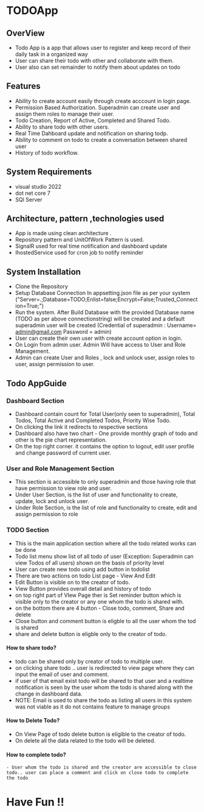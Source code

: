 # TODOApp
## OverView
- Todo App is a app that allows user to register and keep record of their daily task in a organized way
- User can share their todo with other and collaborate with them.
- User also can set remainder to notify them about updates on todo

## Features
- Ability to create account easily through create acccount in login page.
- Permission Based Authorization. Superadmin can create user and assign them roles to manage their user.
- Todo Creation, Report of Active, Completed and Shared Todo.
- Ability to share todo with other users.
- Real Time Dahboard update and notification on sharing todp.
- Ability to comment on todo to create a conversation between shared user
- History of todo workflow.

## System Requirements
- visual studio 2022
- dot net core 7
- SQl Server

## Architecture, pattern ,technologies used
- App is made using clean architecture .
- Repository pattern and UnitOfWork Pattern is used.
- SignalR used for real time notification and dashboard update
- IhostedService used for cron job to notify reminder
## System Installation
- Clone the Repository 
- Setup Database Connection In appsetting.json file as per your system ("Server=.;Database=TODO;Enlist=false;Encrypt=False;Trusted_Connection=True;")
- Run the system. After Build Database with the provided Database name (TODO as per above connectionstring) will be created and a default superadmin user will be created (Credential of superadmin :   Username= admin@gmail.com  Password = admin)
-  User can create their own user with create account option in login.
-  On Login from admin user. Admin Will have access to User and Role Management.
-  Admin can create User and Roles , lock and unlock user, assign roles to user, assign permission to user.

  ## Todo AppGuide
   ### Dashboard Section
   - Dashboard contain count for Total User(only seen to superadmin), Total Todos, Total Active and Completed Todos, Priority Wise Todo.
   - On clicking the link it redirects to respective sections
   - Dashboard also have two chart - One provide monthly graph of todo and other is the pie chart representation.
   - On the top right corner. it contains the option to logout, edit user profile and change password of current user.

  ### User and Role Management Section
  - This section is accessible to only superadmin and those having role that have permission to view role and user.
  - Under User Section, is the list of user and functionality to create, update, lock and unlock user.
  - Under Role Section, is the list of role and functionality to create, edit and assign permission to role

  ### TODO Section
  - This is the main application section where all the todo related works can be done
  - Todo list menu show list of all todo of user (Exception: Superadmin can view Todos of all users) shown on the basis of priority level
  - User can create new todo using add button in todolist
  - There are two actions on todo List page - View And Edit
  - Edit Button is visible on to the creator of todo.
  - View Button provides overall detail and history of todo
  - on top right part of VIew Page ther is Set reminder button which is visible only to the creator or any one whom the todo is shared with.
  - on the bottom there are 4 button - Close todo, comment, Share and delete
  - Close button and comment button is eligble to all the user whom the tod is shared
  - share and delete button is eligble only to the creator of todo.
   #### How to share todo?
   - todo can be shared only by creator of todo to multiple user.
   - on clicking share todo .. user is redirected to view page where they can input the email of user and comment.
   - if user of that email exist todo will be shared to that user and a realtime notification is seen by the user whom the todo is shared along with the change in dashboard data.
   - NOTE: Email is used to share the todo as listing all users in this system was not viable as it do not contains feature to manage groups
   #### How to Delete Todo?
   - On View Page of todo delete button is eligible to the creator of todo.
   - On delete all the data related to the todo will be deleted.

  #### How to complete todo?
    - User whom the todo is shared and the creator are accessible to close todo.. user can place a comment and click on close todo to complete the todo


# Have Fun !!
  
    
  

